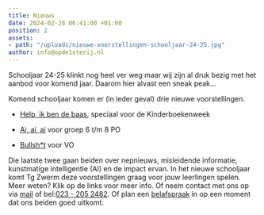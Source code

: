 ```yaml
---
title: Nieuws
date: 2024-02-28 06:41:00 +01:00
position: 2
assets:
- path: "/uploads/nieuwe-voorstellingen-schooljaar-24-25.jpg"
author: info@opde1sterij.nl
---
```


Schooljaar 24-25 klinkt nog heel ver weg maar wij zijn al druk bezig met het aanbod voor komend jaar. Daarom hier alvast een sneak peak...

Komend schooljaar komen er (in ieder geval) drie nieuwe voorstellingen.

* [Help, ik ben de baas](https://www.opde1sterij.nl/theatergroep-zwerm/help-ik-ben-de-baas/), speciaal voor de Kinderboekenweek

* [Ai, ai, ai](https://www.opde1sterij.nl/theatergroep-zwerm/ai-ai-ai/) voor groep 6 t/m 8 PO

* [Bullsh\*t](https://www.opde1sterij.nl/theatergroep-zwerm/bullsh-t/) voor VO

Die laatste twee gaan beiden over nepnieuws, misleidende informatie, kunstmatige intelligentie (AI) en de impact ervan. In het nieuwe schooljaar komt Tg Zwerm deze voorstellingen graag voor jouw leerlingen spelen. Meer weten? Klik op de links voor meer info. Of neem contact met ons op via [mail](mailto:info@opde1sterij.nl) of bel:<a href="tel:+31232052482" title="Bel Op de eerste rij">023 - 205 2482</a>. Of plan een [belafspraak](https://calendly.com/opde1sterij/info-over-nieuwe-voorstellingen) in op een moment dat ons beiden goed uitkomt.
